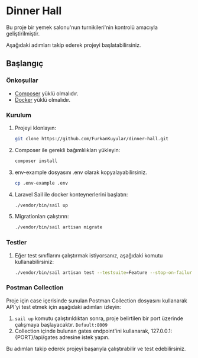 # Dinner Hall

Bu proje bir yemek salonu'nun turnikileri'nin kontrolü amacıyla geliştirilmiştir.

Aşağıdaki adımları takip ederek projeyi başlatabilirsiniz.

## Başlangıç

### Önkoşullar

- [Composer](https://getcomposer.org) yüklü olmalıdır.
- [Docker](https://www.docker.com/) yüklü olmalıdır.

### Kurulum

1. Projeyi klonlayın:

   ```sh
   git clone https://github.com/FurkanKuyular/dinner-hall.git
2. Composer ile gerekli bağımlılıkları yükleyin:
    ```sh
   composer install
3. env-example dosyasını .env olarak kopyalayabilirsiniz.
    ```sh 
   cp .env-example .env
4. Laravel Sail ile docker konteynerlerini başlatın:
    ```sh
   ./vendor/bin/sail up
5. Migrationları çalıştırın:
    ```sh
   ./vendor/bin/sail artisan migrate

### Testler
1. Eğer test sınıflarını çalıştırmak istiyorsanız, aşağıdaki komutu kullanabilirsiniz:
    ```sh
   ./vendor/bin/sail artisan test --testsuite=Feature --stop-on-failure
   
### Postman Collection
Proje için case içerisinde sunulan Postman Collection dosyasını kullanarak API'yi test etmek için aşağıdaki adımları izleyin:

1. `sail up` komutu çalıştırıldıktan sonra, proje belirtilen bir port üzerinde çalışmaya başlayacaktır. `Default:8009`
2. Collection içinde bulunan gates endpoint'ini kullanarak, 127.0.0.1:{PORT}/api/gates adresine istek yapın.

Bu adımları takip ederek projeyi başarıyla çalıştırabilir ve test edebilirsiniz.


